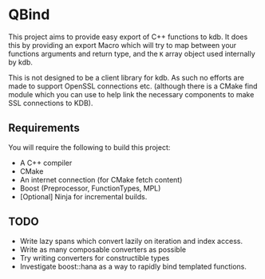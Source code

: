 # QBind

This project aims to provide easy export of C++ functions to kdb. It does this by providing an export Macro which will try to map between your functions arguments and return type, and the `K` array object used internally by kdb.

This is not designed to be a client library for kdb. As such no efforts are made to support OpenSSL connections etc. (although there is a CMake find module which you can use to help link the necessary components to make SSL connections to KDB). 

## Requirements

You will require the following to build this project:

- A C++ compiler
- CMake
- An internet connection (for CMake fetch content)
- Boost (Preprocessor, FunctionTypes, MPL)
- [Optional] Ninja for incremental builds.

## TODO

- Write lazy spans which convert lazily on iteration and index access. 
- Write as many composable converters as possible
- Try writing converters for constructible types
- Investigate boost::hana as a way to rapidly bind templated functions.

